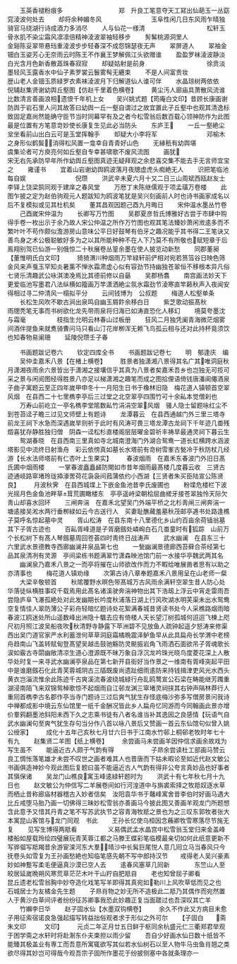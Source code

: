 <!-- { "loadSidebar": true } -->
　　玉英香褪粉痕多　　　　　　　　　郑　升良工笔意夺天工冩出仙葩玉一丛窈窕淩波何处去
　　却将余种媚冬风　　　　　　　　玉阜性闲几日东风雨乍晴独骑官马绕湖行诗成酒力多消尽
　　人与仙花一様清　　　　　　　　　　松轩玉骨氷肌不染尘霜风凛凛倍精神淩波翠袖轻移步
　　髣髴桃源洞里人　　　　　　　　金谿陈妥翠带悬珰重淩波步步轻春深不成怨锦瑟夜无声
　　翠屏道人
　　翠袖金钿白玉姿芳心无奈雨云时陈王不作襄王梦解佩江头欲赠谁
　　盈盈罗袜淩波静淡白光含月色新香散蕋珠春寂寂
　　却疑姑射是前身　　　　　　　　　　徐贲淡墨轻风玉露香水中仙子素罗裳云鬟雾髩无纒束
　　不是人间富贵妆　　　　　　　　歴山老人金钿玉质緑罗衣素袜淩波月下归解道仙人谁可伴
　　水晶琼树两依依　　　　　　　　　　倪辅赵集贤谢幼舆丘壑图【仿赵千里着色横卷】
　　黄尘汚人廊庙具萧散风流谁比数清言善画浪相遗恨千年机上女　　吴兴姚式题【筠庵白文印】昔顾长康画谢防舆于岩石里人问其故答曰幼舆一丘一壑自谓过之故宜置此子丘壑中也观其清逸标致固足嘉尚然能确守臣节当时同幕罕有及之者今松雪翁后数百载心领神防作为此图最是位置有方笔意竒妙使长康复生见此必当防头
　　东庐王
　　一丘一壑絶尘坌坐看前山出白云可是玉堂挥翰手
　　却疑大小李将军　　　　　　　　邓榆木之身形似鹤鬓消得松风置一龛幸自青青好山色
　　无縁秖有幼舆堪　　　　　　　　　　虞集论者可方庾亮何如丘壑自专幸甚啸歌不废风流图
　　画犹　　　　　　　　　　　　　　宋无右先承防早年所作幼舆丘壑图真迹无疑拜观之余悲喜交集不能去手无言师宜宝之
　　雍谨书
　　宜着山岩谢幼舆鸥波落月夜牕虚虎头痴絶无人
　　识把笔临池每自娱　　　　　　　　倪瓒
　　洪武辛未夏六月十又二日三山周斌西瓯赵友士李铎上饶梁鹄同观于建庠之春风堂
　　万厯丁未陈继儒观于项孟璜万卷楼
　　此图乍披之定为赵伯驹观元人题跋知为鸥波笔犹是吴兴刻画前人时也诗书画家成名以后不复模拟或见其杜机矣
　　董其昌观因题己酉九月晦日
　　宋仲温水墨丛竹卷
　　己酉嵗宋仲温为
　　长卿写万竹图
　　吴郡夏彦哲氏博雅好古尝于市肆中购得手卷一枚出示于余乃故人宋公仲温之所作万竹图也观其笔法臻妙萧闲浟逺多而不繁叶叶不苟作颇似澹游房山意味公平日好鼓琴有伯牙之趣况能乎其书得二王笔诀又善鸟身之术公极聪敏好多为之以其所能种种不在人下乃莫不有所敬也赋短章于后　鳯翔别驾已仙游一别俄惊二十秋展卷丛篁余墨在使人披览动新愁
　　同郡董昶【董惟明氏白文印】
　　猗猗渭川种烟雨万竿緑轩前俨相对宛若筼筜谷日映色筛金风来声戛玉罕知炎暑薰不惮氷霜肃虚心似有容劲节持幽独苍翠恒不移根本异凡俗七贤乐清趣武公咏淇澳凂焉比其德前修以自朂
　　吴郡杨翥
　　南宫画法妙天下更爱临池写墨君八法纵横如籀画万竿潇洒絶尘氛氷霜劲节淩寒直竿籁秋声入夜闻安得相过寻二仲清风一榻拟平分
　　云间钱博为　公叔题
　　梅道人松壑单条
　　长松生风吹不歇古涧出泉鸣自幽玉屑飰余移白日
　　紫芝歌动振髙秋　　　　雨牕秃笔无事而书树欲化龙先带雨泉将归海已如涛直恐化人移幻
　　境莫夸墨沈与霜毫　　　　　枝指生允明云林春山过板册
　　狂风二月独凭阑青海微茫烟雾间酒伴提鱼来就煑骑曹问马只看山汀花岸栁浑无赖飞鸟孤云相与还对此持杯竟须饮也知春物易阑珊
　　延陵倪瓒壬子春

　　书画题跋记卷六
　　钦定四库全书
　　书画题跋记卷七
　　明　郁逢庆　编
　　吴仲圭嘉禾八景【在楮上横卷】
　　胜景者独潇湘八景得其名广其唯洞庭秋月潇湘夜雨余六景皆出于潇湘之接壤信乎其真为八景者矣嘉禾吾乡也岂独无可揽可采之景与闲阅图经得胜景八亦足以梯潇湘之趣笔而成之图拾俚语倚钱唐潘阆僊酒泉子曲子寓题云至正四年嵗甲申冬十一月阳生日书于橡林旧隐　梅花道人镇顿首空翠风烟　在县西二十七里檇李亭后三过堂之北空翠亭四围竹可十余畆本觉僧刹也
　　万寿山前屹立一亭名檇李堂隂数畆竹涓涓空翠风烟　骚人隐士留题咏红尘不到苍苔迳子瞻三过见文师壁上有题诗
　　龙潭暮云　在县西通越门外三里三塔寺前龙王祠下水急而深遇嵗旱则祈于此时有风涛可畏三塔龙潭古龙祠下千年迹几畨残燬喜犹存静胜独归僧　阴森一迳松杉直楼阁层层曜金碧祈丰祷旱最通灵祠下暮云生
　　鸳湖春晓　在县西南三里真如寺北城南澄海门外湖合鸳鸯一道长虹横跨水涵波塔影见中流终日射渔舟　彩云依傍真如墓长水塔前有竒树雪峯古甃冷于秋防杖几经游【长水法师塔前有仁杏叶上生果实】
　　春波烟雨　在嘉禾东春波门外旧日髙氏圃中烟雨楼
　　一掌春波矗矗鹾防閙如市昔年烟雨最髙楼几度暮云收　三贤古迹通岐路窣堵玲珑揷濠罟荷花袅袅间菰蒲依约小西湖【三贤者朱买臣陆宣公陈贤良】
　　月波秋霁　在县西城堞上下嵌金鱼池昔李氏废圃也
　　粉堞危楼栏下波光摇月色金鱼池畔草茸荒圃瞰楼东　亭亭遥峙梁朝桧屈曲槎牙接苍翠独怜天际欠靑山却喜水回环
　　三闸奔湍　在嘉禾北望吴门外端平桥之北杉靑闸三闸奔湍一塘逺接吴淞水两行垂栁緑如云今古送行人　买妻耻醮藏羞墓秋茂邮亭逓书处路逢樵子莫呼名惊起墓中灵
　　胥山松涛　在县东南十八里德化乡山约百亩余荷锸翁墓其下子胥古迹也
　　百畆胥峰道是子胥磨劔处嶙峋白石几畨童时有狐踪　山前万个长松树下有髙人琴劔墓周回苍荟四时靑终日战涛声
　　武水幽澜　在县东三十六里武水景德教寺西廊幽澜井泉品第七也
　　一甃幽澜景德廊西苔藓合茶经第七品其泉清冽有灵源　亭间梁栋书题满翠竹潇森映池馆门前一水接华亭魏武两其名
　　幽澜泉乃嘉禾八景之一而亭将摧在山师欲改作而力不睱给唯展啚者思有以助之亦清事也
　　梅花道人镇劝缘
　　次第古诗八章奉题嘉禾八景用呈在山老师一粲
　　大梁辛敬顿首
　　秋隂覆野水暝色带髙城万古风雨余满轩空翠生昔人防心处华落徒纵横胜事叹千载焉用此髙名诸溪驶奔湍神物出其下浩刼上浮云中宵走雷雨吾尝隐庐阜飞瀑孤絶处对此发幽期长吟度秋浦落日湖上行风吹湖水明芙渠未出水鸳鸯空复情佳人翠防薄公子彩舟轻暗忆题诗处花絮满春城昔贤读书处今人采樵路烟雨暗春波江鸥迷处所山遥数峰出洲隐十颿去应有倚楼人天长望汀树孤城何迢迢飞楝上咫尺初月照江波吴船夜吹秋清野寺静露下苹洲碧不见放鱼人疏钟起遥夕怒涛来修渠西出吴门道官家严水利蓄泄何草草洞庭霜橘晩震泽鲈鱼早从此具扁舟长学渭中老榜舟趋南山飞盖转赋甸登髙望吴越击鼓驰觞防灵颷振岩角飞雨洒石面欲吊子胥魂歌长涙如霰古寺閟幽敞清凉生道心澄源既不昧万象自浮沉龙吟珠光晓鸟度菱花深上人散华处时复一来寻武水幽澜亭泉品在第七新开县街好当作景之一维南有胥峰突起平田中是谁磨劔石化此青芙蓉城阴古三牐既废尚遗趾细雨逺防来持钱揖津吏风光水西头黄衣岂淄流惟余此陈迹千古爽溪流春波绕城緑行舟乱鸥鹜宣公石梁在畴能继芳躅重湖浸南陌飞来双锦鸳棹歌惊不起烟雨自江邨龙渊三窣堵灵祠挟其右钟声隔林莽行人重囘首檇李古名郡作亭当寺门题诗三过后爽气犹生存怪底梅沙弥多写僧房景问我诗中禅都成影中境云东仙馆里一纸千金酬况皆此乡人扁舟忆同游而今同翰画此景亦增价羣鸦翻墨池斜阳未西下久之志乘书徒有八者名谁当补其逸因之良感情【玩语气自武水幽澜句至爽气犹生存句当分作八首以咏八景后又赞画一首云东仙馆句似曾入姚公绶家】
　　成化十五年己亥秋七月廿六日书于江南水竹邨上桐邨老牧时年七十有九
　　赵集贤二羊图【纸上横卷】
　　余尝画马未尝画羊因仲信求画余故戏为写生虽不
　　能逼近古人颇于气韵有得　　　　　　子昻余尝读杜工部画马赞云良工惆怅落笔雄才未尝不叹世之画者难其人也晋唐而下姑未暇论至如近代赵文敏公书画俱造神妙今观此图后复题曰虽不能逼近古人气韵有得非公夸言真妙品也好事者其愼保诸
　　吴龙门山樵良寓玉峰逺緑轩题时为
　　洪武十有七年秋七月十九日也
　　赵文敏公为仲信写二羊展卷间如行河湟道中与旃裘索择之牧羝奴逐水草而栖止昔称廊庙材器稽古入妙者信矣　汝阳袁华书于鼇峰寓舍昔李伯时好画马遇大比丘戒堕马胎乃画一切佛得三昧妙松雪翁亦善画马今披此图又善画羊观龙门所题想含此意予又惜其丹青之笔不写苏武执节之容青海牧羝之景也为之三叹东郭牧者张大本寓昆山客馆与龙门同观　书此
　　王孙长忆使乌桓因念蘓卿牧雪寒落尽节旄无复
　　见写生博得两羝看　　　　　义易偶武孟水晶宫中松雪翁玉堂归来金盖峰楼船如屋载玲绘四璧展玩青芙蓉江都之马滕王蝶彩笔临模最亲切如何此纸意更新不写骅骝写羝羯昔余游宦滦河东大羣晴沙中长髯巨尾悦人意几囘立马当春风只今抚卷头如雪复为王孙画愁絶也知临笔感先朝不写中郎持汉节　　戒得老人吴兴豪素妙如神蹔写柔毛便逼真沙漠已空人去
　　逺春风塞草几囘新　　　　东竺山人至皎居延嵗晩朔风寒荒草茫茫木叶干山羜自肥羝自
　　老也知曾屈子卿看　　　　　　昆丘遗老松雪翁胸中妙夺造化戏笔写羊即得其真宛如勒川上风吹草低而见之也　　石城居士为友橘金先生题
　　子昻肖物之妙无所不造极此二羝乃其偶作而宛然置人于黄沙白草间评者纷纷征苏卿事我恐此妙趣正复当面蹉过也吾深叹其亡羊
　　竹嬾李日华
　　赵子固水仙【水墨双钩横卷】
　　余久不作此又方病目未愈子用征索宿诺良急强起描写转益拙俗观者求于形似之外可尔
　　【子固白　　斋朱文印　　　文印】
　　元贞二年正月廿五日鲜于枢同余杭盛元仁三衢郑君举观于困学斋之水轩时将赴淛东仆夫束担以雨少留
　　吾自少好画水仙日数十纸皆不能臻其极盖业有専工而吾意所寓辄欲写其似若水仙树石以至人物牛马虫鱼肖翘之类欲尽得其妙岂可得哉今观吾宗子固所作墨花于纷披侧塞中各就条理亦一
